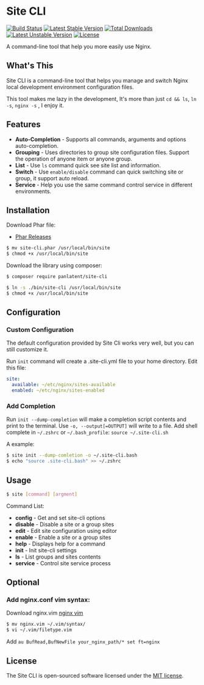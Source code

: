 Site CLI
========
[![Build Status](https://travis-ci.org/panlatent/site-cli.svg)](https://travis-ci.org/panlatent/site-cli)
[![Latest Stable Version](https://poser.pugx.org/panlatent/site-cli/v/stable.svg)](https://packagist.org/packages/panlatent/site-cli) 
[![Total Downloads](https://poser.pugx.org/panlatent/site-cli/downloads.svg)](https://packagist.org/packages/panlatent/site-cli) 
[![Latest Unstable Version](https://poser.pugx.org/panlatent/site-cli/v/unstable.svg)](https://packagist.org/packages/panlatent/site-cli) 
[![License](https://poser.pugx.org/panlatent/site-cli/license.svg)](https://packagist.org/packages/panlatent/site-cli)

A command-line tool that help you more easily use Nginx.

What's This
------------
Site CLI is a command-line tool that helps you manage and switch Nginx local development 
environment configuration files.

This tool makes me lazy in the development, It's more than just `cd && ls`, `ln -s`, `nginx -s` , I enjoy it.

Features
---------
+ **Auto-Completion** - Supports all commands, arguments and options auto-completion.
+ **Grouping** - Uses directories to group site configuration files. Support the operation of anyone item or anyone group.
+ **List** - Use `ls` command quick see site list and information.
+ **Switch** - Use `enable/disable` command can quick switching site or group, it support auto reload.
+ **Service** - Help you use the same command control service in different environments.

Installation
-------------
Download Phar file: 
+ [Phar Releases]((https://github.com/panlatent/site-cli/releases))

```bash
$ mv site-cli.phar /usr/local/bin/site
$ chmod +x /usr/local/bin/site
```

Download the library using composer:

```bash
$ composer require panlatent/site-cli
```

```bash
$ ln -s ./bin/site-cli /usr/local/bin/site
$ chmod +x /usr/local/bin/site
```

Configuration
-------------
### Custom Configuration

The default configuration provided by Site Cli works very well, but you can still customize it.

Run `init` command will create a .site-cli.yml file to your home directory.
Edit this file:

```yaml
site:
  available: ~/etc/nginx/sites-available
  enabled: ~/etc/nginx/sites-enabled
```

### Add Completion

Run `init --dump-completion` will make a completion script contents and print to the terminal.
Use `-o, --output[=OUTPUT]` will write to a file. 
Add shell complete in `~/.zshrc` or `~/.bash_profile`: `source ~/.site-cli.sh`

A example: 

```bash
$ site init --dump-comletion -o ~/.site-cli.bash
$ echo "source .site-cli.bash" >> ~/.zshrc
```

Usage
-----

```bash
$ site [command] [argment]
```

Command List:

+ **config**   - Get and set site-cli options
+ **disable**  - Disable a site or a group sites
+ **edit**     - Edit site configuration using editor
+ **enable**   - Enable a site or a group sites
+ **help**     - Displays help for a command
+ **init**     - Init site-cli settings
+ **ls**       - List groups and sites contents
+ **service**  - Control site service process

Optional
---------

### Add nginx.conf vim syntax:
Download nginx.vim [nginx vim](http://www.vim.org/scripts/script.php?script_id=1886)

```bash
$ mv nginx.vim ~/.vim/syntax/
$ vi ~/.vim/filetype.vim
```
Add `au BufRead,BufNewFile your_nginx_path/* set ft=nginx`

License
-------
The Site CLI is open-sourced software licensed under the [MIT license](http://opensource.org/licenses/MIT).

